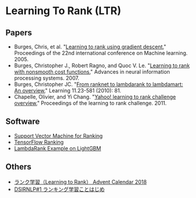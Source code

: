 # Learning To Rank (LTR)

## Papers

- Burges, Chris, et al. "[Learning to rank using gradient descent.](https://www.researchgate.net/profile/Christopher_Burges/publication/221345726_Learning_to_Rank_using_Gradient_Descent/links/00b49518c11a6cbcb8000000.pdf)" Proceedings of the 22nd international conference on Machine learning. 2005.
- Burges, Christopher J., Robert Ragno, and Quoc V. Le. "[Learning to rank with nonsmooth cost functions.](http://papers.nips.cc/paper/2971-learning-to-rank-with-nonsmooth-cost-functions.pdf)" Advances in neural information processing systems. 2007.
- Burges, Christopher JC. "[From ranknet to lambdarank to lambdamart: An overview.](https://www.microsoft.com/en-us/research/wp-content/uploads/2016/02/MSR-TR-2010-82.pdf)" Learning 11.23-581 (2010): 81.
- Chapelle, Olivier, and Yi Chang. "[Yahoo! learning to rank challenge overview.](http://proceedings.mlr.press/v14/chapelle11a/chapelle11a.pdf?WT.mc_id=Blog_MachLearn_General_DI)" Proceedings of the learning to rank challenge. 2011.

## Software

- [Support Vector Machine for Ranking](http://www.cs.cornell.edu/people/tj/svm_light/svm_rank.html)
- [TensorFlow Ranking](https://github.com/tensorflow/ranking)
- [LambdaRank Example on LightGBM](https://github.com/Microsoft/LightGBM/tree/master/examples/lambdarank)

## Others

- [ランク学習（Learning to Rank） Advent Calendar 2018](https://adventar.org/calendars/3357)
- [DSIRNLP#1 ランキング学習ことはじめ](https://www.slideshare.net/sleepy_yoshi/dsirnlp1)
